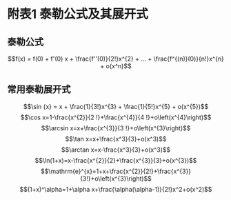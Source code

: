 # 附表1 泰勒公式及其展开式
## 泰勒公式
$$f(x) = f(0) + f'(0) x + \frac{f''(0)}{2!}x^{2} + ... + \frac{f^{(n)}(0)}{n!}x^{n} + o(x^n)$$
## 常用泰勒展开式
$$\sin {x} = x + \frac{1}{3!}x^{3} + \frac{1}{5!}x^{5} + o(x^{5})$$
$$\cos x=1-\frac{x^{2}}{2 !}+\frac{x^{4}}{4 !}+o\left(x^{4}\right)$$
$$\arcsin x=x+\frac{x^{3}}{3 !}+o\left(x^{3}\right)$$
$$\tan x=x+\frac{x^3}{3}+o(x^3)$$
$$\arctan x=x-\frac{x^3}{3}+o(x^3)$$
$$\ln(1+x)=x-\frac{x^{2}}{2}+\frac{x^{3}}{3}+o(x^{3})$$
$$\mathrm{e}^{x}=1+x+\frac{x^{2}}{2!}+\frac{x^{3}}{3!}+o\left(x^{3}\right)$$
$$(1+x)^\alpha=1+\alpha x+\frac{\alpha(\alpha-1)}{2!}x^2+o(x^2)$$
